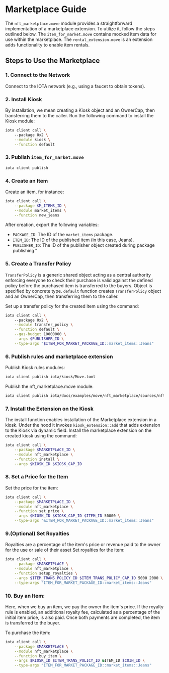 # Marketplace Guide

The `nft_marketplace.move` module provides a straightforward implementation of a marketplace extension. To utilize it, follow the steps outlined below.
The `item_for_market.move` contains mocked item data for use within the marketplace.
The `rental_extension.move` is an extension adds functionality to enable item rentals.

## Steps to Use the Marketplace

### 1. Connect to the Network

Connect to the IOTA network (e.g., using a faucet to obtain tokens).

### 2. Install Kiosk

By installation, we mean creating a Kiosk object and an OwnerCap, then transferring them to the caller.
Run the following command to install the Kiosk module:

```bash
iota client call \                                   
    --package 0x2 \
    --module kiosk \
    --function default
```

### 3. Publish `item_for_market.move`

```bash
iota client publish
```

### 4. Create an Item

Create an item, for instance:

```bash
iota client call \
    --package $M_ITEMS_ID \
    --module market_items \
    --function new_jeans
```

After creation, export the following variables:

- `PACKAGE_ID`: The ID of the `market_items` package.
- `ITEM_ID`: The ID of the published item (in this case, Jeans).
- `PUBLISHER_ID`: The ID of the publisher object created during package publishing."

### 5. Create a Transfer Policy

`TransferPolicy` is a generic shared object acting as a central authority enforcing everyone to check their purchase is valid against the defined policy before the purchased item is transferred to the buyers. Object is specified by concrete type.
`default` function creates `TransferPolicy` object and an OwnerCap, then transferring them to the caller.

Set up a transfer policy for the created item using the command:

```bash
iota client call \                                   
    --package 0x2 \
    --module transfer_policy \
    --function default \
    --gas-budget 10000000 \
    --args $PUBLISHER_ID \
    --type-args "$ITEM_FOR_MARKET_PACKAGE_ID::market_items::Jeans"
```

### 6. Publish rules and marketplace extension

Publish Kiosk rules modules:

```bash
iota client publish iota/kiosk/Move.toml
```

Publish the nft_marketplace.move module:

```bash
iota client publish iota/docs/examples/move/nft_marketplace/sources/nft_marketplace.move`
```

### 7. Install the Extension on the Kiosk

The install function enables installation of the Marketplace extension in a kiosk.
Under the hood it invokes `kiosk_extension::add` that adds extension to the Kiosk via dynamic field.
Install the marketplace extension on the created kiosk using the command:

```bash
iota client call \
    --package $MARKETPLACE_ID \
    --module nft_marketplace \
    --function install \
    --args $KIOSK_ID $KIOSK_CAP_ID
```

### 8. Set a Price for the Item

Set the price for the item:

```bash
iota client call \
    --package $MARKETPLACE_ID \
    --module nft_marketplace \
    --function set_price \
    --args $KIOSK_ID $KIOSK_CAP_ID $ITEM_ID 50000 \
    --type-args "&ITEM_FOR_MARKET_PACKAGE_ID::market_items::Jeans"
```

### 9.(Optional) Set Royalties

Royalties are a percentage of the item's price or revenue paid to the owner for the use or sale of their asset
Set royalties for the item:

```bash
iota client call \
    --package $MARKETPLACE \
    --module nft_marketplace \
    --function setup_royalties \
    --args $ITEM_TRANS_POLICY_ID $ITEM_TRANS_POLICY_CAP_ID 5000 2000 \
    --type-args "ITEM_FOR_MARKET_PACKAGE_ID::market_items::Jeans"
```

### 10. Buy an Item:

Here, when we buy an item, we pay the owner the item's price. If the royalty rule is enabled, an additional royalty fee, calculated as a percentage of the initial item price, is also paid. Once both payments are completed, the item is transferred to the buyer.

To purchase the item:

```bash
iota client call \
    --package $MARKETPLACE \
    --module nft_marketplace \
    --function buy_item \
    --args $KIOSK_ID $ITEM_TRANS_POLICY_ID &ITEM_ID $COIN_ID \
    --type-args "ITEM_FOR_MARKET_PACKAGE_ID::market_items::Jeans"
```
